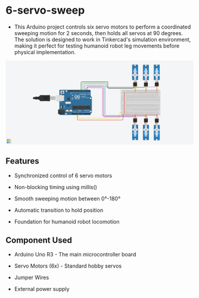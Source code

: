 # 6-servo-sweep
- This Arduino project controls six servo motors to perform a coordinated sweeping motion for 2 seconds, then holds all servos at 90 degrees. The solution is designed to work in Tinkercad's simulation environment, making it perfect for testing humanoid robot leg movements before physical implementation.

![6-servo-sweep](6servo-sweep.png)

## Features
- Synchronized control of 6 servo motors

- Non-blocking timing using millis()

- Smooth sweeping motion between 0°-180°

- Automatic transition to hold position

- Foundation for humanoid robot locomotion

## Component Used
- Arduino Uno R3 - The main microcontroller board

- Servo Motors (6x) - Standard hobby servos
  
- Jumper Wires

- External power supply
